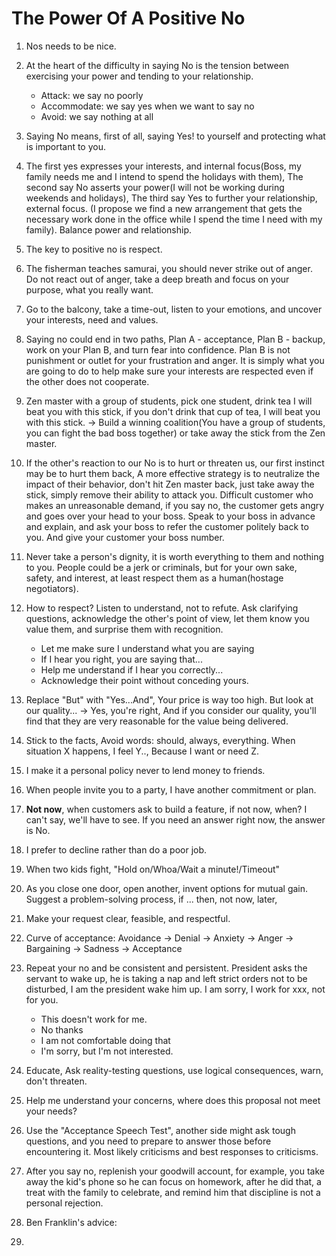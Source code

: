 # The Power Of A Positive No

1. Nos needs to be nice.
2. At the heart of the difficulty in saying No is the tension between exercising your power and tending to your relationship.
    - Attack: we say no poorly
    - Accommodate: we say yes when we want to say no
    - Avoid: we say nothing at all
3. Saying No means, first of all, saying Yes! to yourself and protecting what is important to you.
4. The first yes expresses your interests, and internal focus(Boss, my family needs me and I intend to spend the holidays with them), The second say No asserts your power(I will not be working during weekends and holidays), The third say Yes to further your relationship, external focus. (I propose we find a new arrangement that gets the necessary work done in the office while I spend the time I need with my family). Balance power and relationship.
5. The key to positive no is respect.
6. The fisherman teaches samurai, you should never strike out of anger. Do not react out of anger, take a deep breath and focus on your purpose, what you really want.
7. Go to the balcony, take a time-out, listen to your emotions, and uncover your interests, need and values.
8. Saying no could end in two paths, Plan A - acceptance, Plan B - backup, work on your Plan B, and turn fear into confidence. Plan B is not punishment or outlet for your frustration and anger. It is simply what you are going to do to help make sure your interests are respected even if the other does not cooperate. 
9. Zen master with a group of students, pick one student, drink tea I will beat you with this stick, if you don't drink that cup of tea, I will beat you with this stick. -> Build a winning coalition(You have a group of students, you can fight the bad boss together) or take away the stick from the Zen master.
10. If the other's reaction to our No is to hurt or threaten us, our first instinct may be to hurt them back, A more effective strategy is to neutralize the impact of their behavior, don't hit Zen master back, just take away the stick, simply remove their ability to attack you. Difficult customer who makes an unreasonable demand, if you say no, the customer gets angry and goes over your head to your boss. Speak to your boss in advance and explain, and ask your boss to refer the customer politely back to you. And give your customer your boss number.
11. Never take a person's dignity, it is worth everything to them and nothing to you. People could be a jerk or criminals, but for your own sake, safety, and interest, at least respect them as a human(hostage negotiators).
12. How to respect? Listen to understand, not to refute. Ask clarifying questions, acknowledge the other's point of view, let them know you value them, and surprise them with recognition.
    - Let me make sure I understand what you are saying
    - If I hear you right, you are saying that...
    - Help me understand if I hear you correctly...
    - Acknowledge their point without conceding yours.
14. Replace "But" with "Yes...And", Your price is way too high. But look at our quality... -> Yes, you're right, And if you consider our quality, you'll find that they are very reasonable for the value being delivered. 
15. Stick to the facts, Avoid words: should, always, everything. When situation X happens, I feel Y.., Because I want or need Z.
16. I make it a personal policy never to lend money to friends.
17. When people invite you to a party, I have another commitment or plan.
18. **Not now**, when customers ask to build a feature, if not now, when? I can't say, we'll have to see. If you need an answer right now, the answer is No.
19. I prefer to decline rather than do a poor job.
20. When two kids fight, "Hold on/Whoa/Wait a minute!/Timeout"
21. As you close one door, open another, invent options for mutual gain. Suggest a problem-solving process, if ... then, not now, later,
22. Make your request clear, feasible, and respectful.
23. Curve of acceptance: Avoidance -> Denial -> Anxiety -> Anger -> Bargaining -> Sadness -> Acceptance
24. Repeat your no and be consistent and persistent. President asks the servant to wake up, he is taking a nap and left strict orders not to be disturbed, I am the president wake him up. I am sorry, I work for xxx, not for you.
    - This doesn't work for me.
    - No thanks
    - I am not comfortable doing that
    - I'm sorry, but I'm not interested.
25. Educate, Ask reality-testing questions, use logical consequences, warn, don't threaten.
26. Help me understand your concerns, where does this proposal not meet your needs?
27. Use the "Acceptance Speech Test", another side might ask tough questions, and you need to prepare to answer those before encountering it. Most likely criticisms and best responses to criticisms.
28. After you say no, replenish your goodwill account, for example, you take away the kid's phone so he can focus on homework, after he did that, a treat with the family to celebrate, and remind him that discipline is not a personal rejection.
29. Ben Franklin's advice: 


30. 
